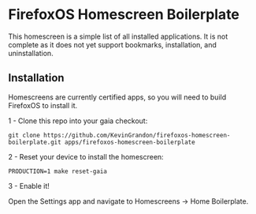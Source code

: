 # FirefoxOS Homescreen Boilerplate

This homescreen is a simple list of all installed applications. It is not complete as it does not yet support bookmarks, installation, and uninstallation.

## Installation

Homescreens are currently certified apps, so you will need to build FirefoxOS to install it.

1 - Clone this repo into your gaia checkout:
```
git clone https://github.com/KevinGrandon/firefoxos-homescreen-boilerplate.git apps/firefoxos-homescreen-boilerplate
```

2 - Reset your device to install the homescreen:
```
PRODUCTION=1 make reset-gaia
```

3 - Enable it!

Open the Settings app and navigate to Homescreens -> Home Boilerplate.
